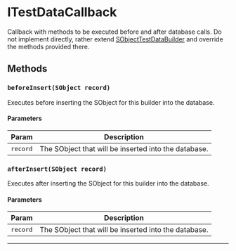 # ITestDataCallback

Callback with methods to be executed before and after database calls.              Do not implement directly, rather extend [SObjectTestDataBuilder](/Misc/SObjectTestDataBuilder.md) and override              the methods provided there.

## Methods
### `beforeInsert(SObject record)`

Executes before inserting the SObject              for this builder into the database.

#### Parameters
|Param|Description|
|---|---|
|`record`|The SObject that will be inserted into the database.|

### `afterInsert(SObject record)`

Executes after inserting the SObject              for this builder into the database.

#### Parameters
|Param|Description|
|---|---|
|`record`|The SObject that will be inserted into the database.|

---
